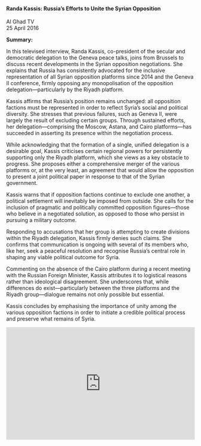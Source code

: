 <h4>Randa Kassis: Russia’s Efforts to Unite the Syrian Opposition</h4>

Al Ghad TV  
25 April 2016

<b>Summary:</b>

In this televised interview, Randa Kassis, co-president of the secular and democratic delegation to the Geneva peace talks, joins from Brussels to discuss recent developments in the Syrian opposition negotiations. She explains that Russia has consistently advocated for the inclusive representation of all Syrian opposition platforms since 2014 and the Geneva II conference, firmly opposing any monopolisation of the opposition delegation—particularly by the Riyadh platform.

Kassis affirms that Russia’s position remains unchanged: all opposition factions must be represented in order to reflect Syria’s social and political diversity. She stresses that previous failures, such as Geneva II, were largely the result of excluding certain groups. Through sustained efforts, her delegation—comprising the Moscow, Astana, and Cairo platforms—has succeeded in asserting its presence within the negotiation process.

While acknowledging that the formation of a single, unified delegation is a desirable goal, Kassis criticises certain regional powers for persistently supporting only the Riyadh platform, which she views as a key obstacle to progress. She proposes either a comprehensive merger of the various platforms or, at the very least, an agreement that would allow the opposition to present a joint political paper in response to that of the Syrian government.

Kassis warns that if opposition factions continue to exclude one another, a political settlement will inevitably be imposed from outside. She calls for the inclusion of pragmatic and politically committed opposition figures—those who believe in a negotiated solution, as opposed to those who persist in pursuing a military outcome.

Responding to accusations that her group is attempting to create divisions within the Riyadh delegation, Kassis firmly denies such claims. She confirms that communication is ongoing with several of its members who, like her, seek a peaceful resolution and recognise Russia’s central role in shaping any viable political outcome for Syria.

Commenting on the absence of the Cairo platform during a recent meeting with the Russian Foreign Minister, Kassis attributes it to logistical reasons rather than ideological disagreement. She underscores that, while differences do exist—particularly between the three platforms and the Riyadh group—dialogue remains not only possible but essential.

Kassis concludes by emphasising the importance of unity among the various opposition factions in order to initiate a credible political process and preserve what remains of Syria.

<p></p>
<center>
<div style="display: flex; justify-content: center; position:relative;width: 100%;height: 300px;"><iframe
    src="https://iframe.mediadelivery.net/embed/460223/574f6388-f9a6-4159-93c3-0982754dee5a?autoplay=false&loop=false&muted=false&preload=true&responsive=true"
    loading="lazy" style="border:0;height:100%;width: 520px;"
    allow="accelerometer;gyroscope;autoplay;encrypted-media;picture-in-picture;" allowfullscreen="true"></iframe>
</div>
</center>  
<p></p>
